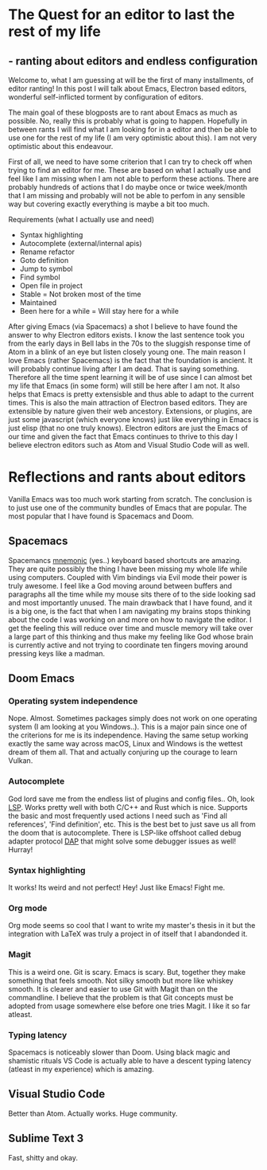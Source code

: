 # The Quest for an editor to last the rest of my life
## - ranting about editors and endless configuration

Welcome to, what I am guessing at will be the first of many installments, of editor ranting! In this post I will talk about Emacs, Electron based editors, wonderful self-inflicted torment by configuration of editors. 

The main goal of these blogposts are to rant about Emacs as much as possible. No, really this is probably what is going to happen. Hopefully in between rants I will find what I am looking for in a editor and then be able to use one for the rest of my life (I am very optimistic about this). I am not very optimistic about this endeavour. 

First of all, we need to have some criterion that I can try to check off when trying to find an editor for me. These are based on what I actually use and feel like I am missing when I am not able to perform these actions. There are probably hundreds of actions that I do maybe once or twice week/month that I am missing and probably will not be able to perfom in any sensible way but covering exactly everything is maybe a bit too much.

Requirements (what I actually use and need)
 - Syntax highlighting
 - Autocomplete (external/internal apis)
 - Rename refactor
 - Goto definition
 - Jump to symbol
 - Find symbol
 - Open file in project
 - Stable = Not broken most of the time 
 - Maintained 
 - Been here for a while = Will stay here for a while
 
 After giving Emacs (via Spacemacs) a shot I believe to have found the answer to why Electron editors exists. I know the last sentence took you from the early days in Bell labs in the 70s to the sluggish response time of Atom in a blink of an eye but listen closely young one. The main reason I love Emacs (rather Spacemacs) is the fact that the foundation is ancient. It will probably continue living after I am dead. That is saying something. Therefore all the time spent learning it will be of use since I can almost bet my life that Emacs (in some form) will still be here after I am not. It also helps that Emacs is pretty extensisble and thus able to adapt to the current times. This is also the main attraction of Electron based editors. They are extensible by nature given their web ancestory. Extensions, or plugins, are just some javascript (which everyone knows) just like everything in Emacs is just elisp (that no one truly knows). Electron editors are just the Emacs of our time and given the fact that Emacs continues to thrive to this day I believe electron editors such as Atom and Visual Studio Code will as well. 

 # Reflections and rants about editors 
Vanilla Emacs was too much work starting from scratch. The conclusion is to just use one of the community bundles of Emacs that are popular. The most popular that I have found is Spacemacs and Doom.

 ## Spacemacs
 Spacemancs [mnemonic](https://en.wikipedia.org/wiki/Mnemonic) (yes..) keyboard based shortcuts are amazing. They are quite possibly the thing I have been missing my whole life while using computers. Coupled with Vim bindings via Evil mode their power is truly awesome. I feel like a God moving around between buffers and paragraphs all the time while my mouse sits there of to the side looking sad and most importantly unused. The main drawback that I have found, and it is a big one, is the fact that when I am navigating my brains stops thinking about the code I was working on and more on how to navigate the editor. I get the feeling this will reduce over time and muscle memory will take over a large part of this thinking and thus make my feeling like God whose brain is currently active and not trying to coordinate ten fingers moving around pressing keys like a madman. 

## Doom Emacs


### Operating system independence
Nope. Almost. Sometimes packages simply does not work on one operating system (I am looking at you Windows..). This is a major pain since one of the criterions for me is its independence. Having the same setup working exactly the same way across macOS, Linux and Windows is the wettest dream of them all. That and actually conjuring up the courage to learn Vulkan. 

 ### Autocomplete
 God lord save me from the endless list of plugins and config files.. Oh, look [LSP](https://github.com/Microsoft/language-server-protocol). Works pretty well with both C/C++ and Rust which is nice. Supports the basic and most frequently used actions I need such as 'Find all references', 'Find definition', etc. This is the best bet to just save us all from the doom that is autocomplete. There is LSP-like offshoot called debug adapter protocol [DAP](https://code.visualstudio.com/blogs/2018/08/07/debug-adapter-protocol-website/) that might solve some debugger issues as well! Hurray!

 ### Syntax highlighting
 It works! Its weird and not perfect! Hey! Just like Emacs! Fight me.

 ### Org mode
 Org mode seems so cool that I want to write my master's thesis in it but the integration with LaTeX was truly a project in of itself that I abandonded it. 

 ### Magit
 This is a weird one. Git is scary. Emacs is scary. But, together they make something that feels smooth. Not silky smooth but more like whiskey smooth. It is clearer and easier to use Git with Magit than on the commandline. I believe that the problem is that Git concepts must be adopted from usage somewhere else before one tries Magit. I like it so far atleast.

### Typing latency
Spacemacs is noticeably slower than Doom. Using black magic and shamistic rituals VS Code is actually able to have a descent typing latency (atleast in my experience) which is amazing.

## Visual Studio Code
Better than Atom. Actually works. Huge community. 

## Sublime Text 3
Fast, shitty and okay.